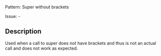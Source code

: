 Pattern: Super without brackets

Issue: -

## Description

Used when a call to super does not have brackets and thus is not an actual call and does not work as expected.
